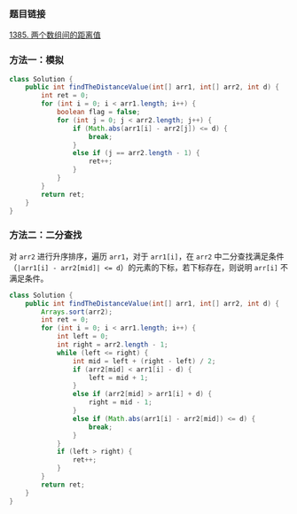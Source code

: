 ### 题目链接
[1385. 两个数组间的距离值](https://leetcode.cn/problems/find-the-distance-value-between-two-arrays)

### 方法一：模拟
```Java
class Solution {
    public int findTheDistanceValue(int[] arr1, int[] arr2, int d) {
        int ret = 0;
        for (int i = 0; i < arr1.length; i++) {
            boolean flag = false;
            for (int j = 0; j < arr2.length; j++) {
                if (Math.abs(arr1[i] - arr2[j]) <= d) {
                    break;
                }
                else if (j == arr2.length - 1) {
                    ret++;
                }
            }
        }
        return ret;
    }
}
```

### 方法二：二分查找
对 `arr2` 进行升序排序，遍历 `arr1`，对于 `arr1[i]`，在 `arr2` 中二分查找满足条件（`|arr1[i] - arr2[mid]| <= d`）的元素的下标，若下标存在，则说明 `arr[i]` 不满足条件。

```Java
class Solution {
    public int findTheDistanceValue(int[] arr1, int[] arr2, int d) {
        Arrays.sort(arr2);
        int ret = 0;
        for (int i = 0; i < arr1.length; i++) {
            int left = 0;
            int right = arr2.length - 1;
            while (left <= right) {
                int mid = left + (right - left) / 2;
                if (arr2[mid] < arr1[i] - d) {
                    left = mid + 1;
                }
                else if (arr2[mid] > arr1[i] + d) {
                    right = mid - 1;
                }
                else if (Math.abs(arr1[i] - arr2[mid]) <= d) {
                    break;
                }
            }
            if (left > right) {
                ret++;
            }
        }
        return ret;
    }
}
```